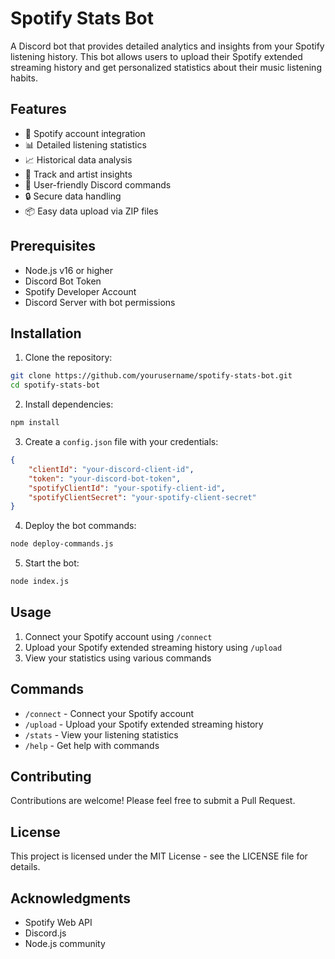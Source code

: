 # Spotify Stats Bot

A Discord bot that provides detailed analytics and insights from your Spotify listening history. This bot allows users to upload their Spotify extended streaming history and get personalized statistics about their music listening habits.

## Features

- 🔗 Spotify account integration
- 📊 Detailed listening statistics
- 📈 Historical data analysis
- 🎵 Track and artist insights
- 📱 User-friendly Discord commands
- 🔒 Secure data handling
- 📦 Easy data upload via ZIP files

## Prerequisites

- Node.js v16 or higher
- Discord Bot Token
- Spotify Developer Account
- Discord Server with bot permissions

## Installation

1. Clone the repository:
```bash
git clone https://github.com/yourusername/spotify-stats-bot.git
cd spotify-stats-bot
```

2. Install dependencies:
```bash
npm install
```

3. Create a `config.json` file with your credentials:
```json
{
    "clientId": "your-discord-client-id",
    "token": "your-discord-bot-token",
    "spotifyClientId": "your-spotify-client-id",
    "spotifyClientSecret": "your-spotify-client-secret"
}
```

4. Deploy the bot commands:
```bash
node deploy-commands.js
```

5. Start the bot:
```bash
node index.js
```

## Usage

1. Connect your Spotify account using `/connect`
2. Upload your Spotify extended streaming history using `/upload`
3. View your statistics using various commands

## Commands

- `/connect` - Connect your Spotify account
- `/upload` - Upload your Spotify extended streaming history
- `/stats` - View your listening statistics
- `/help` - Get help with commands

## Contributing

Contributions are welcome! Please feel free to submit a Pull Request.

## License

This project is licensed under the MIT License - see the LICENSE file for details.

## Acknowledgments

- Spotify Web API
- Discord.js
- Node.js community 